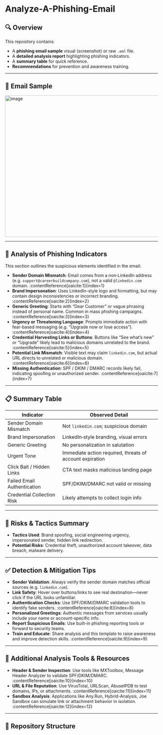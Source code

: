 # Analyze-A-Phishing-Email

## 🔍 Overview

This repository contains:
- A **phishing email sample** visual (screenshot) or raw `.eml` file.
- A **detailed analysis report** highlighting phishing indicators.
- A **summary table** for quick reference.
- **Recommendations** for prevention and awareness training.

---

## 🧪 Email Sample

 <img width="800" height="466" alt="image" src="https://github.com/user-attachments/assets/398facda-ab9e-4bec-a4a6-ee7cefdcab0d" />


---

## 📝 Analysis of Phishing Indicators

This section outlines the suspicious elements identified in the email:

- **Sender Domain Mismatch**: Email comes from a non‑LinkedIn address (e.g. `support@careerbuildcompany.com`), not a valid `@linkedin.com` domain. :contentReference[oaicite:1]{index=1}  
- **Brand Impersonation**: Uses LinkedIn-style logo and formatting, but may contain design inconsistencies or incorrect branding. :contentReference[oaicite:2]{index=2}  
- **Generic Greeting**: Starts with “Dear Customer” or vague phrasing instead of personal name. Common in mass phishing campaigns. :contentReference[oaicite:3]{index=3}  
- **Urgency or Threatening Language**: Prompts immediate action with fear-based messaging (e.g. “Upgrade now or lose access”). :contentReference[oaicite:4]{index=4}  
- **Credential Harvesting Links or Buttons**: Buttons like “See what’s new” or “Upgrade” likely lead to malicious domains unrelated to the brand. :contentReference[oaicite:5]{index=5}  
- **Potential Link Mismatch**: Visible text may claim `linkedin.com`, but actual URL directs to unrelated or malicious domain. :contentReference[oaicite:6]{index=6}  
- **Missing Authentication**: SPF / DKIM / DMARC records likely fail, indicating spoofing or unauthorized sender. :contentReference[oaicite:7]{index=7}  

---

## 📋 Summary Table

| **Indicator**                | **Observed Detail**                                            |
|-----------------------------|----------------------------------------------------------------|
| Sender Domain Mismatch      | Not `linkedin.com`; suspicious domain                          |
| Brand Impersonation         | LinkedIn‑style branding, visual errors                         |
| Generic Greeting            | No personalization in salutation                               |
| Urgent Tone                 | Immediate action required, threats of account expiration       |
| Click Bait / Hidden Links   | CTA text masks malicious landing page                          |
| Failed Email Authentication | SPF/DKIM/DMARC not valid or missing                            |
| Credential Collection Risk  | Likely attempts to collect login info                          |

---

## 🧠 Risks & Tactics Summary

- **Tactics Used**: Brand spoofing, social engineering urgency, impersonated sender, hidden link redirection.
- **Potential Risks**: Credential theft, unauthorized account takeover, data breach, malware delivery.

---

## ✅ Detection & Mitigation Tips

- **Sender Validation**: Always verify the sender domain matches official sources (e.g. `linkedin.com`).
- **Link Safety**: Hover over buttons/links to see real destination—never click if the URL looks unfamiliar.
- **Authentication Checks**: Use SPF/DKIM/DMARC validation tools to identify fake senders. :contentReference[oaicite:8]{index=8}  
- **Personalized Greetings**: Authentic messages from services usually include your name or account-specific info.
- **Report Suspicious Emails**: Use built-in phishing reporting tools or forward to security teams.
- **Train and Educate**: Share analysis and this template to raise awareness and improve detection skills. :contentReference[oaicite:9]{index=9}  

---

## 🔧 Additional Analysis Tools & Resources

- **Header & Sender Inspection**: Use tools like MXToolbox, Message Header Analyzer to validate SPF/DKIM/DMARC. :contentReference[oaicite:10]{index=10}  
- **URL & File Reputation**: Use VirusTotal, URLScan, AbuseIPDB to test domains, IPs, or attachments. :contentReference[oaicite:11]{index=11}  
- **Sandbox Analysis**: Applications like Any.Run, Hybrid-Analysis, Joe Sandbox can simulate link or attachment behavior in isolation. :contentReference[oaicite:12]{index=12}

---

## 📂 Repository Structure

